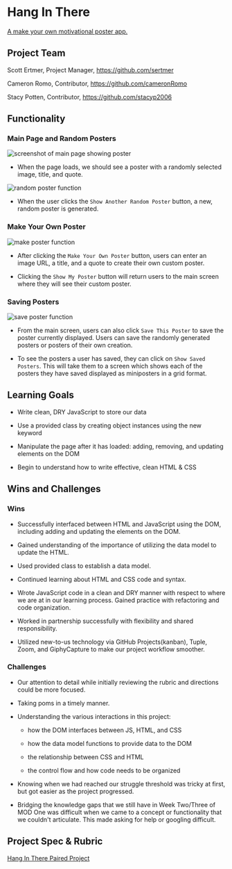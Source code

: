 # Hang In There

[A make your own motivational poster app.](https://cameronromo.github.io/hang-in-there-boilerplate/ "GitHubPages")

## Project Team

Scott Ertmer, Project Manager, https://github.com/sertmer

Cameron Romo, Contributor, https://github.com/cameronRomo

Stacy Potten, Contributor, https://github.com/stacyp2006

## Functionality

### Main Page and Random Posters

![screenshot of main page showing poster](/readme-imgs/homepage.png)

- When the page loads, we should see a poster with a randomly selected image, title, and quote.

![random poster function](readme-imgs/randompostergif.gif)

- When the user clicks the `Show Another Random Poster` button, a new, random poster is generated. 

### Make Your Own Poster

![make poster function](readme-imgs/makepostergif.gif)

- After clicking the `Make Your Own Poster` button, users can enter an image URL, a title, and a quote to create their own custom poster.

- Clicking the `Show My Poster` button will return users to the main screen where they will see their custom poster.

### Saving Posters

![save poster function](readme-imgs/savepostersgif.gif)

- From the main screen, users can also click `Save This Poster` to save the poster currently displayed. Users can save the randomly generated posters or posters of their own creation.

- To see the posters a user has saved, they can click on `Show Saved Posters`. This will take them to a screen which shows each of the posters they have saved displayed as miniposters in a grid format.

## Learning Goals

- Write clean, DRY JavaScript to store our data

- Use a provided class by creating object instances using the new keyword

- Manipulate the page after it has loaded: adding, removing, and updating elements on the DOM

- Begin to understand how to write effective, clean HTML & CSS

## Wins and Challenges

### Wins

- Successfully interfaced between HTML and JavaScript using the DOM, including adding and updating the elements on the DOM.

- Gained understanding of the importance of utilizing the data model to update the HTML.

- Used provided class to establish a data model.

- Continued learning about HTML and CSS code and syntax.

- Wrote JavaScript code in a clean and DRY manner with respect to where we are at in our learning process. Gained practice with refactoring and code organization.

- Worked in partnership successfully with flexibility and shared responsibility.

- Utilized new-to-us technology via GitHub Projects(kanban), Tuple, Zoom, and GiphyCapture to make our project workflow smoother.

### Challenges

- Our attention to detail while initially reviewing the rubric and directions could be more focused.

- Taking poms in a timely manner.

- Understanding the various interactions in this project:

    - how the DOM interfaces between JS, HTML, and CSS

    - how the data model functions to provide data to the DOM

    - the relationship between CSS and HTML

    - the control flow and how code needs to be organized

- Knowing when we had reached our struggle threshold was tricky at first, but got easier as the project progressed.

- Bridging the knowledge gaps that we still have in Week Two/Three of MOD One was difficult when we came to a concept or functionality that we couldn't articulate. This made asking for help or googling difficult.

## Project Spec & Rubric

[Hang In There Paired Project](https://frontend.turing.io/projects/module-1/hang-in-there.html)
